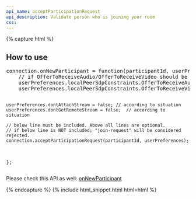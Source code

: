 ```yaml
---
api_name: acceptParticipationRequest
api_description: Validate person who is joining your room
css: 
---
```


{% capture html %}

<section>
    <h2>How to use</h2>
    <pre>
connection.onNewParticipant = function(participantId, userPreferences) {
    // if OfferToReceiveAudio/OfferToReceiveVideo should be enabled for specific users
    userPreferences.localPeerSdpConstraints.OfferToReceiveAudio = true;
    userPreferences.localPeerSdpConstraints.OfferToReceiveVideo = true;

    userPreferences.dontAttachStream = false; // according to situation
    userPreferences.dontGetRemoteStream = false;  // according to situation

    // below line must be included. Above all lines are optional.
    // if below line is NOT included; "join-request" will be considered rejected.
    connection.acceptParticipationRequest(participantId, userPreferences);
};
</pre>
    <p>Please check this API as well: <a href="/docs/onNewParticipant/">onNewParticipant</a></p>
</section>

{% endcapture %}
{% include html_snippet.html html=html %}

